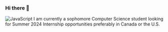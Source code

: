 ### Hi there 👋

![JavaScript](https://img.shields.io/badge/JavaScript-F7DF1E?style=flat-square&logo=javascript&logoColor=black)
I am currently a sophomore Computer Science student looking for Summer 2024 Internship opportunities preferably in Canada or the U.S.


<!--
**Sraucel/Sraucel** is a ✨ _special_ ✨ repository because its `README.md` (this file) appears on your GitHub profile.

Here are some ideas to get you started:

- 🔭 I’m currently working on ...
- 🌱 I’m currently learning ...
- 👯 I’m looking to collaborate on ...
- 🤔 I’m looking for help with ...
- 💬 Ask me about ...
- 📫 How to reach me: ...
- 😄 Pronouns: ...
- ⚡ Fun fact: ...
-->
